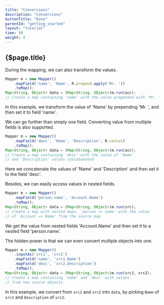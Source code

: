 ```yaml
---
title: "Conversions"
description: "Conversions"
buttonTitle: "Done"
parentId: "getting_started"
layout: "tutorial"
time: 90
weight: 4
---
```


## {$page.title}

During the mapping, we can also transform the values.

```javascript
Mapper m = new Mapper()
    .mapField('name', 'Name', R.prepend.apply('Mr. '))
    .toMap();
Map<String, Object> data = (Map<String, Object>)m.run(acc);
// Create a map containing 'name' with the value prepended with 'Mr. '
```

In this example, we transform the value of 'Name' by prepending 'Mr. ', and then set it to field 'name'.

We can go further than simply one field. Converting value from multiple fields is also supported.

```javascript
Mapper m = new Mapper()
    .mapField('desc', 'Name', 'Description', R.concat)
    .toMap();
Map<String, Object> data = (Map<String, Object>)m.run(acc);
// Create a map containing 'desc' with the value of 'Name'
// and 'Description' values concatenated
```

Here we concatenate the values of 'Name' and 'Description' and then set it to the field 'desc'.

Besides, we can easily access values in nested fields.

```javascript
Mapper m = new Mapper()
    .mapField('person.name', 'Account.Name')
    .toMap();
Map<String, Object> data = (Map<String, Object>)m.run(src);
// Create a map with nested maps, 'person => name' with the value
// of 'Account => Name' from the source map
```

We get the value from nested fields 'Account.Name' and then set it to a nested field 'person.name'.

The hidden power is that we can even convert multiple objects into one.

```javascript
Mapper m = new Mapper()
    .inputAs('src1', 'src2')
    .mapField('name', 'src1.Name')
    .mapField('desc', 'src2.Description')
    .toMap();
Map<String, Object> data = (Map<String, Object>)m.run(src1, src2);
// Create a map containing 'name' and 'desc' with values
// from two source objects
```

In this example, we convert from `src1` and `src2` into `data`, by picking `Name` of `src1` and `Description` of `src2`.
